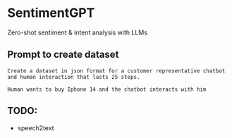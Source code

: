 # SentimentGPT
Zero-shot sentiment &amp; intent analysis with LLMs

## Prompt to create dataset
```text
Create a dataset in json format for a customer representative chatbot and human interaction that lasts 25 steps. 

Human wants to buy Iphone 14 and the chatbot interacts with him  
```
## TODO: 
- speech2text 